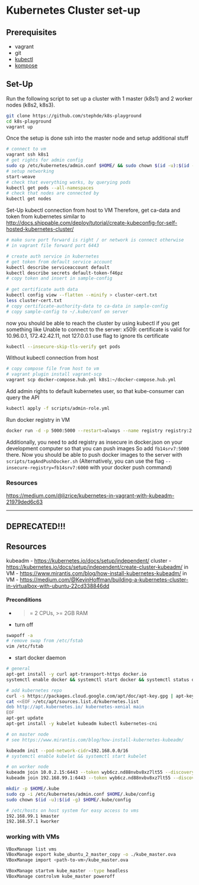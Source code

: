 # Kubernetes Cluster set-up

## Prerequisites
* vagrant
* git
* [kubectl](https://kubernetes.io/docs/tasks/tools/install-kubectl/)
* [kompose](https://github.com/kubernetes/kompose)

## Set-Up
Run the following script to set up a cluster with 1 master (k8s1) and 2 worker nodes (k8s2, k8s3).
```bash
git clone https://github.com/stephde/k8s-playground
cd k8s-playground
vagrant up
```

Once the setup is done ssh into the master node and setup additional stuff
```bash
# connect to vm
vagrant ssh k8s1
# get rights for admin config
sudo cp /etc/kubernetes/admin.conf $HOME/ && sudo chown $(id -u):$(id -g) $HOME/admin.conf && export KUBECONFIG=$HOME/admin.conf
# setup networking
start-weave
# check that everything works, by querying pods
kubectl get pods --all-namespaces
# check that nodes are connected by
kubectl get nodes
```

Set-Up kubectl connection from host to VM
Therefore, get ca-data and token from kubernetes similar to 
http://docs.shippable.com/deploy/tutorial/create-kubeconfig-for-self-hosted-kubernetes-cluster/ 
```bash
# make sure port forward is right / or network is connect otherwise
# in vagrant file forward port 6443

# create auth service in kubernetes
# get token from default service account
kubectl describe serviceaccount default
kubectl describe secrets default-token-f46pz
# copy token and insert in sample-config
 
# get certificate auth data
kubectl config view --flatten --minify > cluster-cert.txt
less cluster-cert.txt
# copy certificate-authority-data to ca-data in sample-config
# copy sample-config to ~/.kube/conf on server
```
now you should be able to reach the cluster by using kubectl
if you get something like Unable to connect to the server: x509: certificate is valid for 10.96.0.1, 172.42.42.11, not 127.0.0.1
use flag to ignore tls certificate
```bash
kubectl --insecure-skip-tls-verify get pods
``` 

Without kubectl connection from host
```bash
# copy compose file from host to vm
# vagrant plugin install vagrant-scp
vagrant scp docker-compose.hub.yml k8s1:~/docker-compose.hub.yml
```

Add admin rights to default kubernetes user, so that kube-consumer can query the API
```bash
kubectl apply -f scripts/admin-role.yml
```

Run docker registry in VM
```bash
docker run -d -p 5000:5000 --restart=always --name registry registry:2
```
Additionally, you need to add registry as insecure in docker.json on your development computer so that you can push images
So add `fb14srv7:5000` there.
Now you should be able to push docker images to the server with `scripts/tagAndPushDocker.sh`
(Alternatively, you can use the flag `--insecure-registry=fb14srv7:6000` with your docker push command)




### Resources
https://medium.com/@lizrice/kubernetes-in-vagrant-with-kubeadm-21979ded6c63


---------------------------------------------------------------------

## DEPRECATED!!!

## Resources
kubeadm - https://kubernetes.io/docs/setup/independent/
cluster - https://kubernetes.io/docs/setup/independent/create-cluster-kubeadm/
in VM - https://www.mirantis.com/blog/how-install-kubernetes-kubeadm/
in VM - https://medium.com/@KevinHoffman/building-a-kubernetes-cluster-in-virtualbox-with-ubuntu-22cd338846dd

#### Preconditions
* >= 2 CPUs, >= 2GB RAM
* turn off 
```bash
swapoff -a
# remove swap from /etc/fstab
vim /etc/fstab
```
* start docker daemon

```bash
# general
apt-get install -y curl apt-transport-https docker.io
systemctl enable docker && systemctl start docker && systemctl status docker

# add kubernetes repo
curl -s https://packages.cloud.google.com/apt/doc/apt-key.gpg | apt-key add -
cat <<EOF >/etc/apt/sources.list.d/kubernetes.list 
deb http://apt.kubernetes.io/ kubernetes-xenial main 
EOF
apt-get update
apt-get install -y kubelet kubeadm kubectl kubernetes-cni
```

```bash
# on master node
# see https://www.mirantis.com/blog/how-install-kubernetes-kubeadm/

kubeadm init --pod-network-cidr=192.168.0.0/16
# systemctl enable kubelet && systemctl start kubelet
```

```bash
# on worker node
kubeadm join 10.0.2.15:6443 --token wyb6cz.nd88nvbv8xz7lt55 --discovery-token-ca-cert-hash sha256:3dfb63772dcddf3e5429de9562b4040c0639df88f432a089a595bc6dcca3a245
kubeadm join 192.168.99.1:6443 --token wyb6cz.nd88nvbv8xz7lt55 --discovery-token-ca-cert-hash sha256:3dfb63772dcddf3e5429de9562b4040c0639df88f432a089a595bc6dcca3a245

mkdir -p $HOME/.kube
sudo cp -i /etc/kubernetes/admin.conf $HOME/.kube/config
sudo chown $(id -u):$(id -g) $HOME/.kube/config
```

```bash
# /etc/hosts on host system for easy access to vms
192.168.99.1 kmaster
192.168.57.1 kworker
```


### working with VMs
```bash
VBoxManage list vms
VBoxManage export kube_ubuntu_2_master_copy -o ./kube_master.ova
VBoxManage import <path-to-vm>/kube_master.ova

VBoxManage startvm kube_master --type headless
VBoxManage controlvm kube_master poweroff
```
